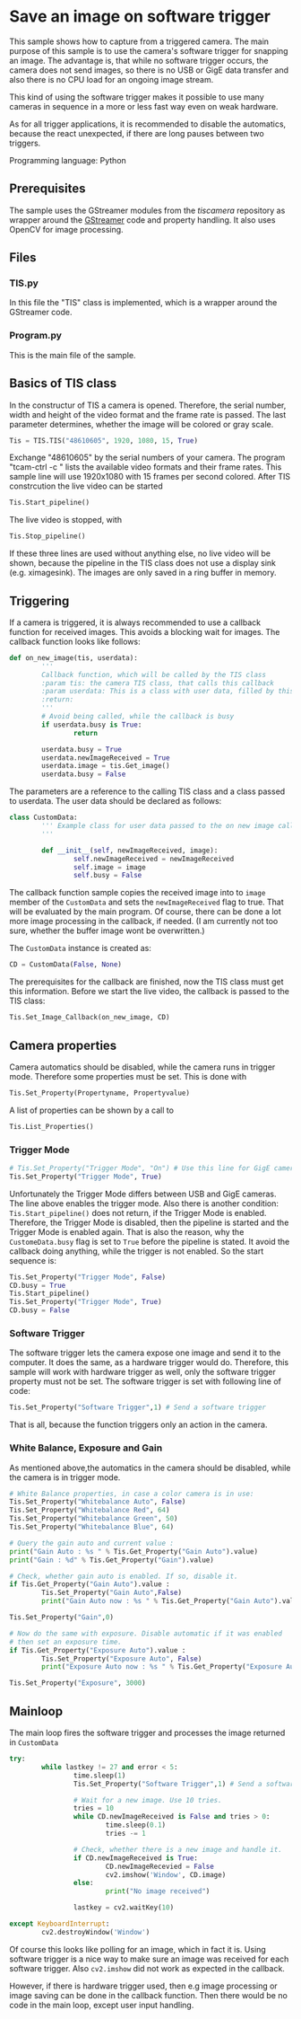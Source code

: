 # Save an image on  software trigger
This sample shows how to capture from a triggered camera.
The main purpose of this sample is to use the camera's software trigger for snapping an image. The advantage is, that while no software trigger occurs, the camera does not send images, so there is no USB or GigE data transfer and also there is no CPU load for an ongoing image stream. 

This kind of using the software trigger makes it possible to use many cameras in sequence in a more or less fast way even on weak hardware.

As for all trigger applications, it is recommended to disable the automatics, because the react unexpected, if there are long pauses between two triggers.


Programming language: Python

## Prerequisites
The sample uses the GStreamer modules from the *tiscamera* repository as wrapper around the
[GStreamer](https://gstreamer.freedesktop.org/) code and property handling. It also uses OpenCV for image processing.

## Files
### TIS.py
In this file the "TIS" class is implemented, which is a wrapper around the GStreamer code. 
### Program.py
This is the main file of the sample.

## Basics of TIS class
In the constructur of TIS a camera is opened. Therefore, the serial number, width and height of the video format and the frame rate is passed. The last parameter determines, whether the image will be colored or gray scale.

``` Python
Tis = TIS.TIS("48610605", 1920, 1080, 15, True)
``` 

Exchange "48610605" by the serial numbers of your camera. The program "tcam-ctrl -c <serialnumber>" lists the available video formats and their frame rates. This sample line will use 1920x1080 with 15 frames per second colored.
After TIS constrcution the live video can be started
``` Python
Tis.Start_pipeline()
``` 
The live video is stopped, with
``` Python
Tis.Stop_pipeline()
``` 

If these three lines are used without anything else, no live video will be shown, because the pipeline in the TIS class does not use a display sink (e.g. ximagesink). The images are only saved in a ring buffer in memory.

## Triggering
If a camera is triggered, it is always recommended to use a callback function for received images. This avoids a blocking wait for images. The callback function looks like follows:
``` Python
def on_new_image(tis, userdata):
        '''
        Callback function, which will be called by the TIS class
        :param tis: the camera TIS class, that calls this callback
        :param userdata: This is a class with user data, filled by this call.
        :return:
        '''
        # Avoid being called, while the callback is busy
        if userdata.busy is True:
                return

        userdata.busy = True
        userdata.newImageReceived = True
        userdata.image = tis.Get_image()
        userdata.busy = False
``` 
The parameters are a reference to the calling TIS class and a class passed to userdata. The user data should be declared as follows:
``` Python
class CustomData:
        ''' Example class for user data passed to the on new image callback function
        '''

        def __init__(self, newImageReceived, image):
                self.newImageReceived = newImageReceived
                self.image = image
                self.busy = False
``` 

The callback function sample copies the received image into to ```image``` member of the ```CustomData``` and sets the ```newImageReceived``` flag to true. That will be evaluated by the main program. Of course, there can be done a lot more image processing in the callback, if needed. (I am currently not too sure, whether the buffer image wont be overwritten.)

The ```CustomData``` instance is created as:
``` Python
CD = CustomData(False, None)
```
The prerequisites for the callback are finished, now the TIS class must get this information. Before we start the live video, the callback is passed to the TIS class:
``` Python
Tis.Set_Image_Callback(on_new_image, CD)
```
## Camera properties
Camera automatics should be disabled, while the camera runs in trigger mode. Therefore some properties must be set. This is done with 
``` Python
Tis.Set_Property(Propertyname, Propertyvalue)
```
A list of properties can be shown by a call to 
``` Python
Tis.List_Properties()
```
### Trigger Mode
``` Python
# Tis.Set_Property("Trigger Mode", "On") # Use this line for GigE cameras
Tis.Set_Property("Trigger Mode", True)
```
Unfortunately the Trigger Mode differs between USB and GigE cameras. The line above enables the trigger mode.
Also there is another condition: 
```Tis.Start_pipeline()``` does not return, if the Trigger Mode is enabled. Therefore, the Trigger Mode is disabled, then the pipeline is started and the Trigger Mode is enabled again. That is also the reason, why the ```CustomeData.busy``` flag is set to ```True``` before the pipeline is stated. It avoid the callback doing anything, while the trigger is not enabled. 
So the start sequence is:
``` Python
Tis.Set_Property("Trigger Mode", False)
CD.busy = True 
Tis.Start_pipeline()
Tis.Set_Property("Trigger Mode", True)
CD.busy = False
```

### Software Trigger
The software trigger lets the camera expose one image and send it to the computer. It does the same, as a hardware trigger would do. Therefore, this sample will work with hardware trigger as well, only the software trigger property must not be set. The software trigger is set with following line of code:
``` Python
Tis.Set_Property("Software Trigger",1) # Send a software trigger
```
That is all, because the function triggers only an action in the camera.

### White Balance, Exposure and Gain
As mentioned above,the automatics in the camera should be disabled, while the camera is in trigger mode.
``` Python
# White Balance properties, in case a color camera is in use:
Tis.Set_Property("Whitebalance Auto", False)
Tis.Set_Property("Whitebalance Red", 64)
Tis.Set_Property("Whitebalance Green", 50)
Tis.Set_Property("Whitebalance Blue", 64)

# Query the gain auto and current value :
print("Gain Auto : %s " % Tis.Get_Property("Gain Auto").value)
print("Gain : %d" % Tis.Get_Property("Gain").value)

# Check, whether gain auto is enabled. If so, disable it.
if Tis.Get_Property("Gain Auto").value :
        Tis.Set_Property("Gain Auto",False)
        print("Gain Auto now : %s " % Tis.Get_Property("Gain Auto").value)

Tis.Set_Property("Gain",0)

# Now do the same with exposure. Disable automatic if it was enabled
# then set an exposure time.
if Tis.Get_Property("Exposure Auto").value :
        Tis.Set_Property("Exposure Auto", False)
        print("Exposure Auto now : %s " % Tis.Get_Property("Exposure Auto").value)

Tis.Set_Property("Exposure", 3000)
```

## Mainloop
The main loop fires the software trigger and processes the image returned in ```CustomData```
``` Python
try:
        while lastkey != 27 and error < 5:
                time.sleep(1)
                Tis.Set_Property("Software Trigger",1) # Send a software trigger

                # Wait for a new image. Use 10 tries.
                tries = 10
                while CD.newImageReceived is False and tries > 0:
                        time.sleep(0.1)
                        tries -= 1

                # Check, whether there is a new image and handle it.
                if CD.newImageReceived is True:
                        CD.newImageRecevied = False
                        cv2.imshow('Window', CD.image)
                else:
                        print("No image received")

                lastkey = cv2.waitKey(10)

except KeyboardInterrupt:
        cv2.destroyWindow('Window')
```
Of course this looks like polling for an image, which in fact it is. Using software trigger is a nice way to make sure an image was received for each software trigger. Also `cv2.imshow` did not work as expected in the callback.

However, if there is hardware trigger used, then e.g image processing or image saving can be done in the callback function. Then there would be no code in the main loop, except user input handling.





